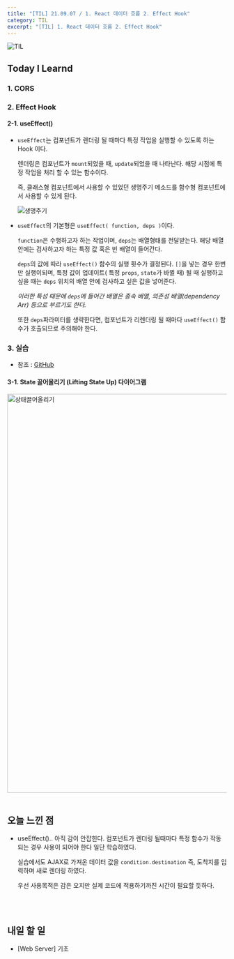 ```yaml
---
title: "[TIL] 21.09.07 / 1. React 데이터 흐름 2. Effect Hook"
category: TIL
excerpt: "[TIL] 1. React 데이터 흐름 2. Effect Hook"
---
```


![TIL](https://user-images.githubusercontent.com/83164003/127775612-7464075f-89e7-478e-82ee-dc1c2710a125.jpeg)
## Today I Learnd
### 1. CORS

### 2. Effect Hook
#### 2-1. useEffect()
- `useEffect`는 컴포넌트가 렌더링 될 때마다 특정 작업을 실행할 수 있도록 하는 Hook 이다. 

  렌더링은 컴포넌트가 `mount`되었을 때,  `update`되었을 때 나타난다. 해당 시점에 특정 작업을 처리 할 수 있는 함수이다.

  즉, 클래스형 컴포넌트에서 사용할 수 있었던 생명주기 메소드를 함수형 컴포넌트에서 사용할 수 있게 된다.
	
	![생명주기](https://user-images.githubusercontent.com/83164003/132549740-85dfee45-06d3-407c-80b4-55cb11b56542.png)

- `useEffect`의 기본형은 `useEffect( function, deps )`이다. 

  `function`은 수행하고자 하는 작업이며, `deps`는 배열형태를 전달받는다. 해당 배열안에는 검사하고자 하는 특정 값 혹은 빈 배열이 들어간다.

  `deps`의 값에 따라 `useEffect()` 함수의 실행 횟수가 결정된다. `[]`을 넣는 경우 한번만 실행이되며, 특정 값이 업데이트( 특정 `props`, `state`가 바뀔 때) 될 때 실행하고 싶을 때는 `deps` 위치의 배열 안에 검사하고 싶은 값을 넣어준다. 

  *이러한 특성 때문에 `deps`에 들어간 배열은 종속 배열, 의존성 배열(dependency Arr) 등으로 부르기도 한다.*  

  또한 `deps`파라미터를 생략한다면, 컴포넌트가 리렌더링 될 때마다 `useEffect()` 함수가 호출되므로 주의해야 한다.

### 3. 실습
- 참조 : <a href="https://github.com/JH8459/im-sprint-statesairline-client" target="_blank">GitHub</a>

#### 3-1. State 끌어올리기 (Lifting State Up) 다이어그램
<img width="915" alt="상태끌어올리기" src="https://user-images.githubusercontent.com/83164003/132552557-613a23c6-a1ba-4ada-b683-d3ca29a8857a.png">

<br>
<br>

## 오늘 느낀 점
- useEffect().. 아직 감이 안잡힌다. 컴포넌트가 렌더링 될때마다 특정 함수가 작동되는 경우 사용이 되어야 한다 일단 학습하였다. 

  실습에서도 AJAX로 가져온 데이터 값을 `condition.destination` 즉, 도착지를 입력하며 새로 렌더링 하였다. 

  우선 사용목적은 감은 오지만 실제 코드에 적용하기까진 시간이 필요할 듯하다.
	
<br>
<br>

## 내일 할 일
- [Web Server] 기초
